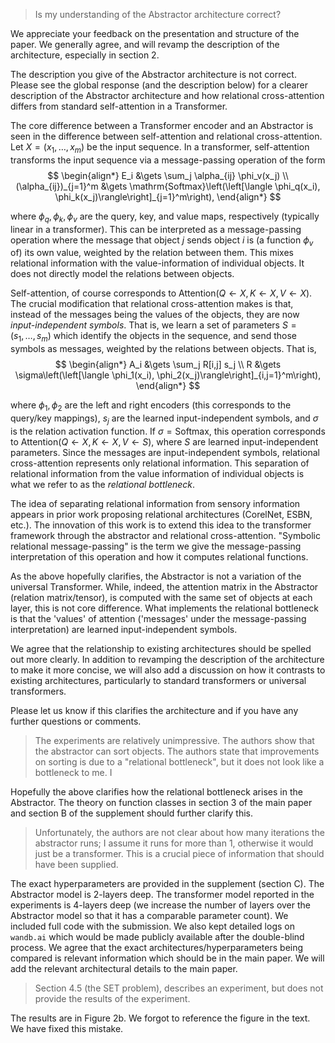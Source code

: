 > Is my understanding of the Abstractor architecture correct?

We appreciate your feedback on the presentation and structure of the paper. We generally agree, and will revamp the description of the architecture, especially in section 2.

The description you give of the Abstractor architecture is not correct. Please see the global response (and the description below) for a clearer description of the Abstractor architecture and how relational cross-attention differs from standard self-attention in a Transformer.

The core difference between a Transformer encoder and an Abstractor is seen in the difference between self-attention and relational cross-attention. Let $X = (x_1, \ldots, x_m)$ be the input sequence. In a transformer, self-attention transforms the input sequence via a message-passing operation of the form
$$
\begin{align*}
    E_i &\gets \sum_j \alpha_{ij} \phi_v(x_j) \\
    (\alpha_{ij})_{j=1}^m &\gets \mathrm{Softmax}\left(\left[\langle \phi_q(x_i), \phi_k(x_j)\rangle\right]_{j=1}^m\right),
\end{align*}
$$

where $\phi_q, \phi_k, \phi_v$ are the query, key, and value maps, respectively (typically linear in a transformer). This can be interpreted as a message-passing operation where the message that object $j$ sends object $i$ is (a function $\phi_v$ of) its own value, weighted by the relation between them. This mixes relational information with the value-information of individual objects. It does not directly model the relations between objects. 

Self-attention, of course corresponds to $\mathrm{Attention}(Q \gets X, K \gets X, V \gets X)$. The crucial modification that relational cross-attention makes is that, instead of the messages being the values of the objects, they are now *input-independent symbols*. That is, we learn a set of parameters $S = (s_1, \ldots, s_m)$ which identify the objects in the sequence, and send those symbols as messages, weighted by the relations between objects. That is,
$$
\begin{align*}
    A_i &\gets \sum_j R[i,j] s_j \\
    R &\gets \sigma\left(\left[\langle \phi_1(x_i), \phi_2(x_j)\rangle\right]_{i,j=1}^m\right),
\end{align*}
$$

where $\phi_1, \phi_2$ are the left and right encoders (this corresponds to the query/key mappings), $s_j$ are the learned input-independent symbols, and $\sigma$ is the relation activation function. If $\sigma = \mathrm{Softmax}$, this operation corresponds to $\mathrm{Attention}(Q \gets X, K \gets X, V \gets S)$, where $S$ are learned input-independent parameters. Since the messages are input-independent symbols, relational cross-attention represents only relational information. This separation of relational information from the value information of individual objects is what we refer to as the *relational bottleneck*.

The idea of separating relational information from sensory information appears in prior work proposing relational architectures (CorelNet, ESBN, etc.). The innovation of this work is to extend this idea to the transformer framework through the abstractor and relational cross-attention. "Symbolic relational message-passing" is the term we give the message-passing interpretation of this operation and how it computes relational functions.

As the above hopefully clarifies, the Abstractor is not a variation of the universal Transformer. While, indeed, the attention matrix in the Abstractor (relation matrix/tensor), is computed with the same set of objects at each layer, this is not core difference. What implements the relational bottleneck is that the 'values' of attention ('messages' under the message-passing interpretation) are learned input-independent symbols.

We agree that the relationship to existing architectures should be spelled out more clearly. In addition to revamping the description of the architecture to make it more concise, we will also add a discussion on how it contrasts to existing architectures, particularly to standard transformers or universal transformers.

Please let us know if this clarifies the architecture and if you have any further questions or comments.

> The experiments are relatively unimpressive. The authors show that the abstractor can sort objects. The authors state that improvements on sorting is due to a "relational bottleneck", but it does not look like a bottleneck to me. I

Hopefully the above clarifies how the relational bottleneck arises in the Abstractor. The theory on function classes in section 3 of the main paper and section B of the supplement should further clarify this.

> Unfortunately, the authors are not clear about how many iterations the abstractor runs; I assume it runs for more than 1, otherwise it would just be a transformer. This is a crucial piece of information that should have been supplied.

The exact hyperparameters are provided in the supplement (section C). The Abstractor model is 2-layers deep. The transformer model reported in the experiments is 4-layers deep (we increase the number of layers over the Abstractor model so that it has a comparable parameter count). We included full code with the submission. We also kept detailed logs on `wandb.ai` which would be made publicly available after the double-blind process. We agree that the exact architectures/hyperparameters being compared is relevant information which should be in the main paper. We will add the relevant architectural details to the main paper.

> Section 4.5 (the SET problem), describes an experiment, but does not provide the results of the experiment.

The results are in Figure 2b. We forgot to reference the figure in the text. We have fixed this mistake.
